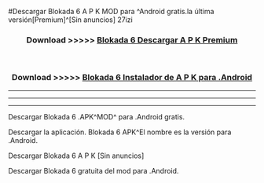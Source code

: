 #Descargar Blokada 6  A P K MOD para ^Android gratis.la última versión[Premium]^[Sin anuncios] 27izi



<div align="center">
<h3>Download >>>>> <a href="https://es-web.web.app/?es= Blokada 6 ">Blokada 6  Descargar A P K Premium</a></h3><br>

<h3>Download >>>>> <a href="https://es-web.web.app/?es= Blokada 6 ">Blokada 6  Instalador de A P K para .Android</a></h3>
</div>


----------------------------------------------------------

----------------------------------------------------------

----------------------------------------------------------

Descargar Blokada 6  .APK^MOD^ para .Android gratis.

Descargar la aplicación. Blokada 6  APK^El nombre es la versión para .Android.

Descargar Blokada 6  A P K [Sin anuncios]

Descargar Blokada 6  gratuita del mod para .Android.